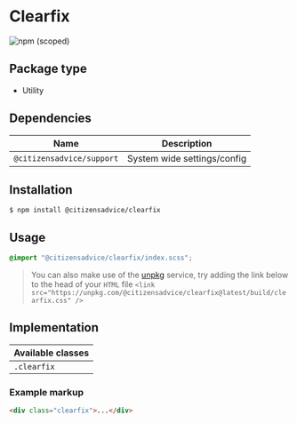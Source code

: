 # Clearfix

![npm (scoped)](https://img.shields.io/npm/v/@citizensadvice/clearfix.svg)

## Package type

- Utility

## Dependencies

| Name                      | Description                 |
|---------------------------|-----------------------------|
| `@citizensadvice/support` | System wide settings/config |

## Installation

```shell
$ npm install @citizensadvice/clearfix
```

## Usage

```scss
@import "@citizensadvice/clearfix/index.scss";
```

> You can also make use of the [unpkg](https://unpkg.com) service, try adding the link below to the head of your `HTML` file
> `<link src="https://unpkg.com/@citizensadvice/clearfix@latest/build/clearfix.css" />`

## Implementation

| Available classes |
|-------------------|
| `.clearfix `      |

### Example markup
```html
<div class="clearfix">...</div>
```